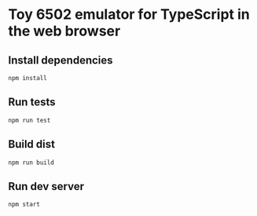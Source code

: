 # Toy 6502 emulator for TypeScript in the web browser

## Install dependencies
```
npm install
```

## Run tests
```
npm run test
```

## Build dist
```
npm run build
```

## Run dev server
```
npm start
```